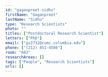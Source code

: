 ```yaml
---
id: "gaganpreet-sidhu"
firstName: "Gaganpreet"
lastName: "Sidhu"
type: "Research Scientists"
photo: ""
titles: ["Postdoctoral Research Scientist"]
letters: ["PhD"]
email: ["gs2732@cumc.columbia.edu"]
phone: ["(212) 851-4566"]
room: "602"
researchAreas: []
tags: ["People", "Research Scientists"]
urls: []
---
```

